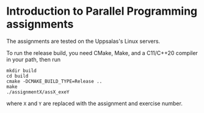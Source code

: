 # Introduction to Parallel Programming assignments

The assignments are tested on the Uppsalas's Linux servers.

To run the release build, you need CMake, Make, and a C11/C++20 compiler in your path, then run
```shell
mkdir build
cd build
cmake -DCMAKE_BUILD_TYPE=Release ..
make
./assignmentX/assX_exeY
```

where `X` and `Y` are replaced with the assignment and exercise number.
